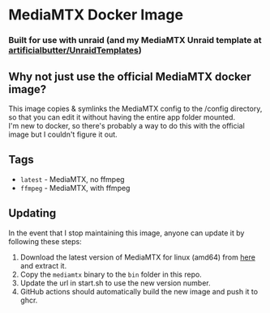 # MediaMTX Docker Image
### Built for use with unraid (and my MediaMTX Unraid template at [artificialbutter/UnraidTemplates](https://github.com/artificialbutter/UnraidTemplates/blob/main/mediamtx.xml))

## Why not just use the official MediaMTX docker image?
This image copies & symlinks the MediaMTX config to the /config directory, so that you can edit it without having the entire app folder mounted. <br>
I'm new to docker, so there's probably a way to do this with the official image but I couldn't figure it out.

## Tags
- `latest` - MediaMTX, no ffmpeg
- `ffmpeg` - MediaMTX, with ffmpeg

## Updating
In the event that I stop maintaining this image, anyone can update it by following these steps:
1. Download the latest version of MediaMTX for linux (amd64) from [here](https://github.com/bluenviron/mediamtx/releases) and extract it.
2. Copy the `mediamtx` binary to the `bin` folder in this repo.
3. Update the url in start.sh to use the new version number.
4. GitHub actions should automatically build the new image and push it to ghcr.